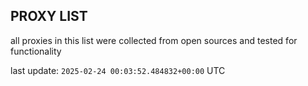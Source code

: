 ## PROXY LIST

all proxies in this list were collected from open sources and tested for functionality

last update: `2025-02-24 00:03:52.484832+00:00` UTC
